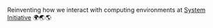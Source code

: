 Reinventing how we interact with computing environments at [System Initiative](https://systeminit.com) 🌍🌏🌎
